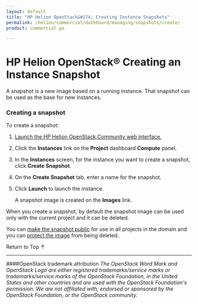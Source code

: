 ```yaml
---
layout: default
title: "HP Helion OpenStack&#174; Creating Instance Snapshots"
permalink: /helion/commercial/dashboard/managing/snapshots/create/
product: commercial.ga

---
```

<!--UNDER REVISION-->

<script>

function PageRefresh {
onLoad="window.refresh"
}

PageRefresh();

</script>

<!--
<p style="font-size: small;"> <a href="/helion/commercial/ga1/install/">&#9664; PREV</a> | <a href="/helion/commercial/ga1/install-overview/">&#9650; UP</a> | <a href="/helion/commercial/ga1/">NEXT &#9654;</a> </p>
-->

# HP Helion OpenStack&#174; Creating an Instance Snapshot

A snapshot is a new image based on a running instance. That snapshot can be used as the base for new instances. </p>

### Creating a snapshot ###

To create a snapshot:</p>

1. <a href="/helion/community/dashboard/login/">Launch the HP Helion OpenStack Community web interface.</a></p>

2. Click the <strong>Instances</strong> link on the <strong>Project</strong> dashboard <strong>Compute</strong> panel.</p>

3. In the <strong>Instances</strong> screen, for the instance you want to create a snapshot, click <strong>Create Snapshot</strong>.</p>

4. On the <strong>Create Snapshot</strong> tab, enter a name for the snapshot.</p>

5. Click <strong>Launch</strong> to launch the instance.</p>

	A snapshot image is created on the <strong>Images</strong> link.</p>

When you create a snapshot, by default the snapshot image can be used only with the current project and it can be deleted.</p>

You can <a href="/helion/community/snapshots/public/">make the snapshot public</a> for use in all projects in the domain and you can <a href="/helion/community/snapshots/protect/">protect the image</a> from being deleted. </p>

<a href="#top" style="padding:14px 0px 14px 0px; text-decoration: none;"> Return to Top &#8593; </a>


----
####OpenStack trademark attribution
*The OpenStack Word Mark and OpenStack Logo are either registered trademarks/service marks or trademarks/service marks of the OpenStack Foundation, in the United States and other countries and are used with the OpenStack Foundation's permission. We are not affiliated with, endorsed or sponsored by the OpenStack Foundation, or the OpenStack community.*